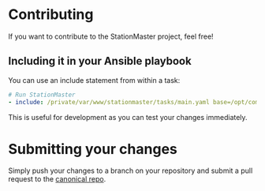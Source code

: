 # Contributing

If you want to contribute to the StationMaster project, feel free!

## Including it in your Ansible playbook

You can  use an include statement from within a task:

```yaml
# Run StationMaster
- include: /private/var/www/stationmaster/tasks/main.yaml base=/opt/company/company-ui devdomain=dev.company.com
```

This is useful for development as you can test your changes immediately.

# Submitting your changes

Simply push your changes to a branch on your repository and submit a pull request to the [canonical repo](https://github.com/uor/stationmaster).